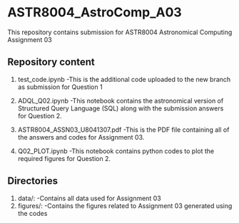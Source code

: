 # ASTR8004_AstroComp_A03
This repository contains submission for ASTR8004 Astronomical Computing Assignment 03

## Repository content

1.  test_code.ipynb
    -This is the additional code uploaded to the new branch as submission for Question 1

2.  ADQL_Q02.ipynb
    -This notebook contains the astronomical version of Structured Query Language (SQL) along with the submission answers for Question 2.

3.  ASTR8004_ASSN03_U8041307.pdf
    -This is the PDF file containing all of the answers and codes for Assignment 03.

4.  Q02_PLOT.ipynb
    -This notebook contains python codes to plot the required figures for Question 2.

## Directories

1.  data/:
    -Contains all data used for Assignment 03
2.  figures/:
    -Contains the figures related to Assignment 03 generated using the codes
